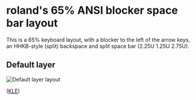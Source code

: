 # roland's 65% ANSI blocker space bar layout

This is a 65% keyboard layout, with a blocker to the left of the arrow keys, 
an HHKB-style (split) backspace and split space bar (2.25U 1.25U 2.75U).

## Default layer

![Default layer layout](https://imgur.com/a/gPbxbTV)

([KLE](http://www.keyboard-layout-editor.com/#/gists/068b6617f94e2a93df6fc1c2e650f39e))


